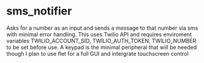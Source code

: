 # sms_notifier
Asks for a number as an input and sends a message to that number via sms with minimal error handling. 
This uses Twilio API and requires enviroment variables TWILIO_ACCOUNT_SID, TWILIO_AUTH_TOKEN, TWILIO_NUMBER
to be set before use. 
A keypad is the minimal peripheral that will be needed though I plan to use flet for a full GUI and intergrate touchscreen control   
